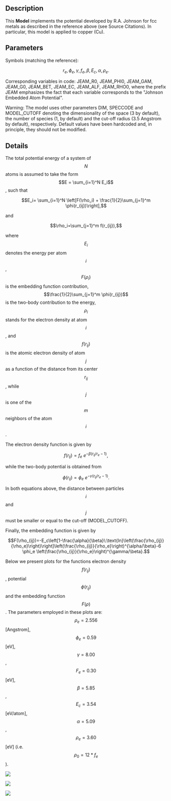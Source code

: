 ## Description
This **Model** implements the potential developed by R.A. Johnson for fcc metals as described in the reference above (see Source Citations). In particular, this model is applied to copper (Cu).

## Parameters
Symbols (matching the reference):

$$ r_{e}, \phi_e, \gamma, f_e, \beta, E_c, \alpha, \rho_e.$$

Corresponding variables in code:
JEAM\_R0, JEAM\_PHI0, JEAM\_GAM, JEAM\_G0, JEAM\_BET, JEAM\_EC, JEAM\_ALF, JEAM\_RHO0, 
where the prefix JEAM emphasizes the fact that each variable corresponds to the "Johnson Embedded Atom Potential".

Warning: The model uses other parameters DIM, SPECCODE and MODEL_CUTOFF denoting the dimensionality of the space (3 by default), the number of species (1, by default) and the cut-off radius (3.5 Angstrom by default), respectively. Default values have been hardcoded and, in principle, they should not be modified.

## Details

The total potential energy of a system of $$N$$ atoms is assumed to take the form $$E = \sum_{i=1}^N E_i$$, such that

$$E_i= \sum_{i=1}^N \left[F(\rho_i) + \frac{1}{2}\sum_{j=1}^m  \phi(r_{ij})\right],$$

and

$$\rho_i=\sum_{j=1}^m f(r_{ij}),$$

where $$E_i$$ denotes the energy per atom $$i$$, $$F(\rho_i)$$ is the embedding function contribution, $$\frac{1}{2}\sum_{j=1}^m  \phi(r_{ij})$$ is the two-body contribution to the energy, $$\rho_i$$ stands for the electron density at atom $$i$$, and $$f(r_{ij})$$ is the atomic electron density of atom $$j$$ as a function of the distance from its center $$r_{ij}$$, while $$j$$ is one of the $$m$$ neighbors of the atom $$i$$.

The electron density function is given by

$$f(r_{ij})=f_e\: e^{-\beta (r_{ij}/r_e-1)},$$

while the two-body potential is obtained from

$$\phi(r_{ij})= \phi_e\: e^{-\gamma(r_{ij}/r_e-1)}.$$

In both equations above, the distance between particles $$i$$ and $$j$$ must be smaller or equal to the cut-off (MODEL_CUTOFF). 

Finally, the embedding function is given by 

$$F(\rho_{ij})=-E_c\left[1-\frac{\alpha}{\beta}\:\text{ln}\left(\frac{\rho_{ij}}{\rho_e}\right)\right]\left(\frac{\rho_{ij}}{\rho_e}\right)^{\alpha/\beta}-6 \phi_e \left(\frac{\rho_{ij}}{\rho_e}\right)^{\gamma/\beta}.$$

Below we present plots for the functions electron density $$f(r_{ij})$$, potential $$\phi(r_{ij})$$ and the embedding function $$F(\rho)$$.  The parameters employed in these plots are:  $$\rho_e=2.556$$ [Angstrom], $$\phi_e =0.59$$ [eV], $$\gamma =8.00$$, $$F_e =0.30$$ [eV],
$$\beta =5.85$$, $$E_c=3.54$$ [eV/atom], $$\alpha =5.09$$, $$\rho_e =3.60$$ [eV] (i.e. $$\rho_0 =12*f_e$$).

![](/wimage/MO_887933271505_001/ibarr041/Electron_density_f_vs_radius)

![](/wimage/MO_887933271505_001/ibarr041/Potential_phi_vs_radius-v2)

![](/wimage/MO_887933271505_001/ibarr041/Embedding_function_F_vs_radius)

